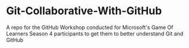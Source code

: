 # Git-Collaborative-With-GitHub
A repo for the GitHub Workshop conducted for Microsoft's Game Of Learners Season 4 participants to get them to better understand Git and GitHub
